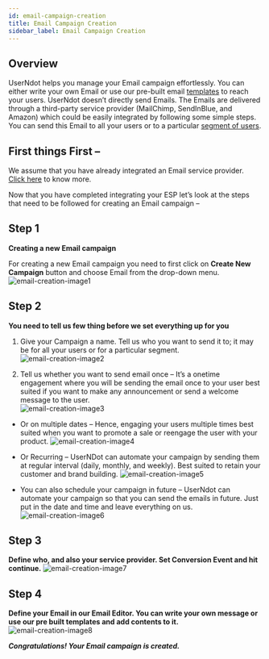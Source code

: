 ```yaml
---
id: email-campaign-creation
title: Email Campaign Creation
sidebar_label: Email Campaign Creation
---
```

## Overview

UserNdot helps you manage your Email campaign effortlessly. You can either write your own Email or use our pre-built email [templates](/d/docs/fundamentals/templates) to reach your users. UserNdot doesn’t directly send Emails. The Emails are delivered through a third-party service provider (MailChimp, SendInBlue, and Amazon) which could be easily integrated by following some simple steps. You can send this Email to all your users or to a particular [segment of users](/d/docs/fundamentals/segments).

## First things First –
We assume that you have already integrated an Email service provider. [Click here](/d/docs/integration/email-integration) to know more.

Now that you have completed integrating your ESP let’s look at the steps that need to be followed for creating an Email campaign – 

## Step 1 
**Creating a new Email campaign**

For creating a new Email campaign you need to first click on **Create New Campaign** button and choose Email from the drop-down menu.
![email-creation-image1](/d/img/EmailCampaignCreation/Email-Campaign-Creation-1.png)

## Step 2 
**You need to tell us few thing before we set everything up for you**
    
1. Give your Campaign a name. Tell us who you want to send it to; it may be for all your users or for a particular segment.
![email-creation-image2](/d/img/EmailCampaignCreation/Email-Campaign-Creation-2.png)

2. Tell us whether you want to send email once – It’s a onetime engagement where you will be sending the email once to your user best suited if you want to make any announcement or send a welcome message to the user.      
![email-creation-image3](/d/img/EmailCampaignCreation/Email-Campaign-Creation-3.png)

* Or on multiple dates – Hence, engaging your users multiple times best suited when you want to promote a sale or reengage the user with your product.
![email-creation-image4](/d/img/EmailCampaignCreation/Email-Campaign-Creation-4.png)

* Or Recurring – UserNDot can automate your campaign by sending them at regular interval (daily, monthly, and weekly). Best suited to retain your customer and brand building.
![email-creation-image5](/d/img/EmailCampaignCreation/Email-Campaign-Creation-5.png)

* You can also schedule your campaign in future – UserNdot can automate your campaign so that you can send the emails in future. Just put in the date and time and leave everything on us.
![email-creation-image6](/d/img/EmailCampaignCreation/Email-Campaign-Creation-6.png)

## Step 3 
**Define who, and also your service provider. Set Conversion Event and hit continue.** 
![email-creation-image7](/d/img/EmailCampaignCreation/Email-Campaign-Creation-7.png)

## Step 4
**Define your Email in our Email Editor. You can write your own message or use our pre built templates and add contents to it.**
![email-creation-image8](/d/img/EmailCampaignCreation/Email-Campaign-Creation-8.png)

***Congratulations! Your Email campaign is created.***